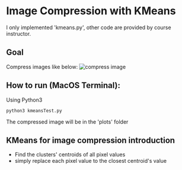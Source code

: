 # Image Compression with KMeans
I only implemented 'kmeans.py', other code are provided by course instructor.
## Goal
Compress images like below:
![compress image](https://backto1995.com/temp_img/bab.png)

## How to run (MacOS Terminal):
Using Python3

```
python3 kmeansTest.py
```

The compressed image will be in the 'plots' folder

## KMeans for image compression introduction
- Find the clusters' centroids of all pixel values
- simply replace each pixel value to the closest centroid's value
